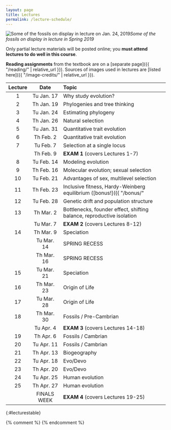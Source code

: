 ```yaml
---
layout: page
title: Lectures
permalink: /lecture-schedule/
---
```

![Some of the fossils on display in lecture on Jan. 24, 2019](../assets/img/fossil-banner.png)_Some of the fossils on display in lecture in Spring 2019_

Only partial lecture materials will be posted online; you **must attend lectures to do well in this course**.

**Reading assignments** from the textbook are on a [separate page]({{ "/reading/" | relative_url }}).
Sources of images used in lectures are [listed here]({{ "/image-credits/" | relative_url }}).

Lecture |      Date     |                           Topic                                       
:-----: | :-----------: | :-------------------------------------------------------------------- 
1       | Tu Jan. 17    | Why study evolution?
2       | Th Jan. 19    | Phylogenies and tree thinking
3       | Tu Jan. 24    | Estimating phylogeny
4       | Th Jan. 26    | Natural selection                                                     
5       | Tu Jan. 31    | Quantitative trait evolution
6       | Th Feb.  2    | Quantitative trait evolution
7       | Tu Feb.  7    | Selection at a single locus                                          
        | Th Feb.  9    | **EXAM 1**  (covers Lectures 1-7)                                     
8       | Tu Feb. 14    | Modeling evolution
9       | Th Feb. 16    | Molecular evolution; sexual selection                                        
10      | Tu Feb. 21    | Advantages of sex, multilevel selection
11      | Th Feb. 23    | Inclusive fitness, Hardy-Weinberg equilibrium ([bonus!]({{ "/bonus/" | relative_url }}))
12      | Tu Feb. 28    | Genetic drift and population structure                                                                                                      
13      | Th Mar.  2    | Bottlenecks, founder effect, shifting balance, reproductive isolation                                                                      
        | Tu Mar.  7    | **EXAM 2** (covers Lectures 8-12)                                     
14      | Th Mar.  9    | Speciation                                                            
        | Tu Mar. 14    | SPRING RECESS                                                         
        | Th Mar. 16    | SPRING RECESS                                                         
15      | Tu Mar. 21    | Speciation                                                            
16      | Th Mar. 23    | Origin of Life                                                       
17      | Tu Mar. 28    | Origin of Life                                                       
18      | Th Mar. 30    | Fossils / Pre-Cambrian                                                        
        | Tu Apr.  4    | **EXAM 3** (covers Lectures 14-18)                                    
19      | Th Apr.  6    | Fossils / Cambrian                                                 
20      | Tu Apr. 11    | Fossils / Cambrian                                                              
21      | Th Apr. 13    | Biogeography                                                   
22      | Tu Apr. 18    | Evo/Devo                                                              
23      | Th Apr. 20    | Evo/Devo                                                          
24      | Tu Apr. 25    | Human evolution                                                       
25      | Th Apr. 27    | Human evolution                                                       
        | FINALS WEEK   | **EXAM 4** (covers Lectures 19-25)                                    
{:#lecturestable}

{% comment %}
{% endcomment %}

